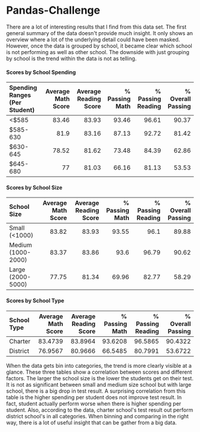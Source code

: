 # Pandas-Challenge

There are a lot of interesting results that I find from this data set. The first general summary of the data doesn't provide much insight. It only shows an overview where a lot of the underlying detail could have been masked. However, once the data is grouped by school, it became clear which school is not performing as well as other school. The downside with just grouping by school is the trend within the data is not as telling.

#### Scores by School Spending
| Spending Ranges (Per Student)   |   Average Math Score |   Average Reading Score |   % Passing Math |   % Passing Reading |   % Overall Passing |
|:--------------------------------|---------------------:|------------------------:|-----------------:|--------------------:|--------------------:|
| <$585                           |                83.46 |                   83.93 |            93.46 |               96.61 |               90.37 |
| $585-630                        |                81.9  |                   83.16 |            87.13 |               92.72 |               81.42 |
| $630-645                        |                78.52 |                   81.62 |            73.48 |               84.39 |               62.86 |
| $645-680                        |                77    |                   81.03 |            66.16 |               81.13 |               53.53 |

#### Scores by School Size
| School Size        |   Average Math Score |   Average Reading Score |   % Passing Math |   % Passing Reading |   % Overall Passing |
|:-------------------|---------------------:|------------------------:|-----------------:|--------------------:|--------------------:|
| Small (<1000)      |                83.82 |                   83.93 |            93.55 |               96.1  |               89.88 |
| Medium (1000-2000) |                83.37 |                   83.86 |            93.6  |               96.79 |               90.62 |
| Large (2000-5000)  |                77.75 |                   81.34 |            69.96 |               82.77 |               58.29 |

#### Scores by School Type
| School Type   |   Average Math Score |   Average Reading Score |   % Passing Math |   % Passing Reading |   % Overall Passing |
|:--------------|---------------------:|------------------------:|-----------------:|--------------------:|--------------------:|
| Charter       |              83.4739 |                 83.8964 |          93.6208 |             96.5865 |             90.4322 |
| District      |              76.9567 |                 80.9666 |          66.5485 |             80.7991 |             53.6722 |

When the data gets bin into categories, the trend is more clearly visible at a glance. These three tables show a correlation between scores and different factors. The larger the school size is the lower the students get on their test. It is not as significant between small and medium size school but with large school, there is a big drop in test result. A surprising correlation from this table is the higher spending per student does not improve test result. In fact, student actually perform worse when there is higher spending per student. Also, according to the data, charter school's test result out perform district school's in all categories. When binning and comparing in the right way, there is a lot of useful insight that can be gather from a big data. 
